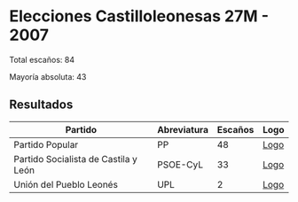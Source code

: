 # Elecciones Castilloleonesas 27M - 2007

Total escaños: 84

Mayoría absoluta: 43

## Resultados

| Partido | Abreviatura | Escaños | Logo |
| - | - | - | - |
| Partido Popular | PP | 48 | [Logo](https://github.com/playzzz/Pactos/blob/master/Logos/PP.jpg?raw=true)
| Partido Socialista de Castila y León | PSOE-CyL | 33 | [Logo](https://github.com/playzzz/Pactos/blob/master/Logos/PSOE.jpg?raw=true)
| Unión del Pueblo Leonés | UPL | 2 | [Logo](https://github.com/playzzz/Pactos/blob/master/Logos/UPL.jpg?raw=true)
